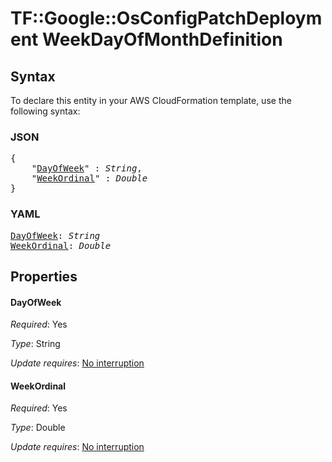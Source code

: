 # TF::Google::OsConfigPatchDeployment WeekDayOfMonthDefinition

## Syntax

To declare this entity in your AWS CloudFormation template, use the following syntax:

### JSON

<pre>
{
    "<a href="#dayofweek" title="DayOfWeek">DayOfWeek</a>" : <i>String</i>,
    "<a href="#weekordinal" title="WeekOrdinal">WeekOrdinal</a>" : <i>Double</i>
}
</pre>

### YAML

<pre>
<a href="#dayofweek" title="DayOfWeek">DayOfWeek</a>: <i>String</i>
<a href="#weekordinal" title="WeekOrdinal">WeekOrdinal</a>: <i>Double</i>
</pre>

## Properties

#### DayOfWeek

_Required_: Yes

_Type_: String

_Update requires_: [No interruption](https://docs.aws.amazon.com/AWSCloudFormation/latest/UserGuide/using-cfn-updating-stacks-update-behaviors.html#update-no-interrupt)

#### WeekOrdinal

_Required_: Yes

_Type_: Double

_Update requires_: [No interruption](https://docs.aws.amazon.com/AWSCloudFormation/latest/UserGuide/using-cfn-updating-stacks-update-behaviors.html#update-no-interrupt)

